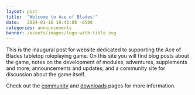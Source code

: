 ```yaml
---
layout: post
title:  "Welcome to Ace of Blades!"
date:   2024-01-10 10:42:08 -0500
categories: announcements
banner: /assets/images/logo-with-title.svg
---
```

This is the inaugural post for website dedicated to supporting the Ace of Blades tabletop roleplaying game.  On this site you will find blog posts about the game, notes on the development of modules, adventures, supplements and more; announcements and updates; and a community site for discussion about the game itself.

Check out the [community](/community) and [downloads](/downloads) pages for more information.

[jekyll-docs]: https://jekyllrb.com/docs/home
[jekyll-gh]:   https://github.com/jekyll/jekyll
[jekyll-talk]: https://talk.jekyllrb.com/
